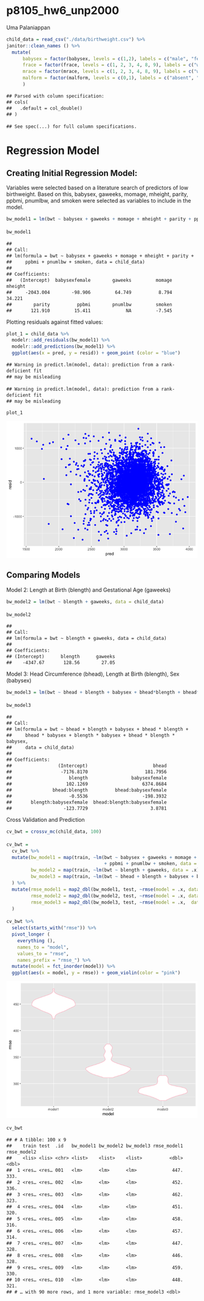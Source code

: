 p8105\_hw6\_unp2000
================
Uma Palaniappan

``` r
child_data = read_csv("./data/birthweight.csv") %>%
janitor::clean_names () %>%
  mutate( 
      babysex = factor(babysex, levels = c(1,2), labels = c("male", "female")), 
      frace = factor(frace, levels = c(1, 2, 3, 4, 8, 9), labels = c("white", "black", "asian", "puerto rican", "other", "unknown")),
      mrace = factor(mrace, levels = c(1, 2, 3, 4, 8, 9), labels = c("white", "black", "asian", "puerto rican", "other", "unknown")),
      malform = factor(malform, levels = c(0,1), labels = c("absent", "present"))
      )
```

    ## Parsed with column specification:
    ## cols(
    ##   .default = col_double()
    ## )

    ## See spec(...) for full column specifications.

# Regression Model

## Creating Initial Regression Model:

Variables were selected based on a literature search of predictors of
low birthweight. Based on this, babysex, gaweeks, momage, mheight,
parity, ppbmi, pnumlbw, and smoken were selected as variables to include
in the
model.

``` r
bw_model1 = lm(bwt ~ babysex + gaweeks + momage + mheight + parity + ppbmi + pnumlbw + smoken, data = child_data)

bw_model1
```

    ## 
    ## Call:
    ## lm(formula = bwt ~ babysex + gaweeks + momage + mheight + parity + 
    ##     ppbmi + pnumlbw + smoken, data = child_data)
    ## 
    ## Coefficients:
    ##   (Intercept)  babysexfemale        gaweeks         momage        mheight  
    ##     -2043.004        -98.906         64.749          8.794         34.221  
    ##        parity          ppbmi        pnumlbw         smoken  
    ##       121.910         15.411             NA         -7.545

Plotting residuals against fitted values:

``` r
plot_1 = child_data %>%
  modelr::add_residuals(bw_model1) %>%
  modelr::add_predictions(bw_model1) %>%
  ggplot(aes(x = pred, y = resid)) + geom_point (color = "blue") 
```

    ## Warning in predict.lm(model, data): prediction from a rank-deficient fit
    ## may be misleading
    
    ## Warning in predict.lm(model, data): prediction from a rank-deficient fit
    ## may be misleading

``` r
plot_1
```

![](p8105_hw6_unp2000_files/figure-gfm/unnamed-chunk-3-1.png)<!-- -->

## Comparing Models

Model 2: Length at Birth (blength) and Gestational Age (gaweeks)

``` r
bw_model2 = lm(bwt ~ blength + gaweeks, data = child_data)

bw_model2
```

    ## 
    ## Call:
    ## lm(formula = bwt ~ blength + gaweeks, data = child_data)
    ## 
    ## Coefficients:
    ## (Intercept)      blength      gaweeks  
    ##    -4347.67       128.56        27.05

Model 3: Head Circumference (bhead), Length at Birth (blength), Sex
(babysex)

``` r
bw_model3 = lm(bwt ~ bhead + blength + babysex + bhead*blength + bhead*babysex + blength*babysex + bhead*blength*babysex, data = child_data)

bw_model3 
```

    ## 
    ## Call:
    ## lm(formula = bwt ~ bhead + blength + babysex + bhead * blength + 
    ##     bhead * babysex + blength * babysex + bhead * blength * babysex, 
    ##     data = child_data)
    ## 
    ## Coefficients:
    ##                 (Intercept)                        bhead  
    ##                  -7176.8170                     181.7956  
    ##                     blength                babysexfemale  
    ##                    102.1269                    6374.8684  
    ##               bhead:blength          bhead:babysexfemale  
    ##                     -0.5536                    -198.3932  
    ##       blength:babysexfemale  bhead:blength:babysexfemale  
    ##                   -123.7729                       3.8781

Cross Validation and Prediction

``` r
cv_bwt = crossv_mc(child_data, 100)

cv_bwt = 
  cv_bwt %>%
  mutate(bw_model1 = map(train, ~lm(bwt ~ babysex + gaweeks + momage + mheight + parity
                                    + ppbmi + pnumlbw + smoken, data = .x)),
         bw_model2 = map(train, ~lm(bwt ~ blength + gaweeks, data = .x)),
         bw_model3 = map(train, ~lm(bwt ~ bhead + blength + babysex + bhead*blength + bhead*babysex + blength*babysex + bhead*blength*babysex, data = .x))
  ) %>%
  mutate(rmse_model1 = map2_dbl(bw_model1, test, ~rmse(model = .x, data = .y)),
         rmse_model2 = map2_dbl(bw_model2, test, ~rmse(model = .x, data = .y)),
         rmse_model3 = map2_dbl(bw_model3, test, ~rmse(model = .x,  data = .y))
  )

cv_bwt %>%
  select(starts_with("rmse")) %>%
  pivot_longer (
    everything (),
    names_to = "model", 
    values_to = "rmse", 
    names_prefix = "rmse_") %>%
  mutate(model = fct_inorder(model)) %>%
  ggplot(aes(x = model, y = rmse)) + geom_violin(color = "pink")
```

![](p8105_hw6_unp2000_files/figure-gfm/unnamed-chunk-6-1.png)<!-- -->

``` r
cv_bwt
```

    ## # A tibble: 100 x 9
    ##    train test  .id   bw_model1 bw_model2 bw_model3 rmse_model1 rmse_model2
    ##    <lis> <lis> <chr> <list>    <list>    <list>          <dbl>       <dbl>
    ##  1 <res… <res… 001   <lm>      <lm>      <lm>             447.        333.
    ##  2 <res… <res… 002   <lm>      <lm>      <lm>             452.        336.
    ##  3 <res… <res… 003   <lm>      <lm>      <lm>             462.        323.
    ##  4 <res… <res… 004   <lm>      <lm>      <lm>             451.        320.
    ##  5 <res… <res… 005   <lm>      <lm>      <lm>             458.        316.
    ##  6 <res… <res… 006   <lm>      <lm>      <lm>             457.        314.
    ##  7 <res… <res… 007   <lm>      <lm>      <lm>             447.        328.
    ##  8 <res… <res… 008   <lm>      <lm>      <lm>             446.        328.
    ##  9 <res… <res… 009   <lm>      <lm>      <lm>             459.        330.
    ## 10 <res… <res… 010   <lm>      <lm>      <lm>             448.        321.
    ## # … with 90 more rows, and 1 more variable: rmse_model3 <dbl>
